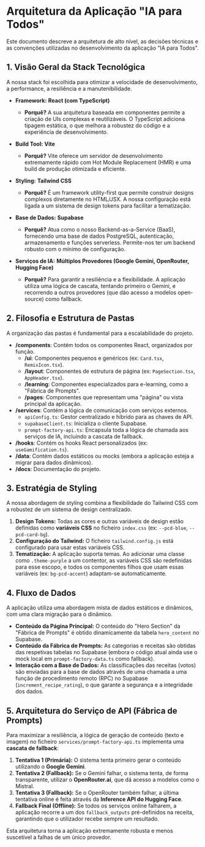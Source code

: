 # Arquitetura da Aplicação "IA para Todos"

Este documento descreve a arquitetura de alto nível, as decisões técnicas e as convenções utilizadas no desenvolvimento da aplicação "IA para Todos".

## 1. Visão Geral da Stack Tecnológica

A nossa stack foi escolhida para otimizar a velocidade de desenvolvimento, a performance, a resiliência e a manutenibilidade.

-   **Framework:** **React (com TypeScript)**
    -   **Porquê?** A sua arquitetura baseada em componentes permite a criação de UIs complexas e reutilizáveis. O TypeScript adiciona tipagem estática, o que melhora a robustez do código e a experiência de desenvolvimento.

-   **Build Tool:** **Vite**
    -   **Porquê?** Vite oferece um servidor de desenvolvimento extremamente rápido com Hot Module Replacement (HMR) e uma build de produção otimizada e eficiente.

-   **Styling:** **Tailwind CSS**
    -   **Porquê?** É um framework utility-first que permite construir designs complexos diretamente no HTML/JSX. A nossa configuração está ligada a um sistema de design tokens para facilitar a tematização.

-   **Base de Dados:** **Supabase**
    -   **Porquê?** Atua como o nosso Backend-as-a-Service (BaaS), fornecendo uma base de dados PostgreSQL, autenticação, armazenamento e funções serverless. Permite-nos ter um backend robusto com o mínimo de configuração.

-   **Serviços de IA:** **Múltiplos Provedores (Google Gemini, OpenRouter, Hugging Face)**
    -   **Porquê?** Para garantir a resiliência e a flexibilidade. A aplicação utiliza uma lógica de cascata, tentando primeiro o Gemini, e recorrendo a outros provedores (que dão acesso a modelos open-source) como fallback.

## 2. Filosofia e Estrutura de Pastas

A organização das pastas é fundamental para a escalabilidade do projeto.

-   **/components**: Contém todos os componentes React, organizados por função.
    -   **/ui**: Componentes pequenos e genéricos (ex: `Card.tsx`, `RemixIcon.tsx`).
    -   **/layout**: Componentes de estrutura de página (ex: `PageSection.tsx`, `AppHeader.tsx`).
    -   **/learning**: Componentes especializados para e-learning, como a "Fábrica de Prompts".
    -   **/pages**: Componentes que representam uma "página" ou vista principal da aplicação.
-   **/services**: Contém a lógica de comunicação com serviços externos.
    -   `apiConfig.ts`: Gestor centralizado e híbrido para as chaves de API.
    -   `supabaseClient.ts`: Inicializa o cliente Supabase.
    -   `prompt-factory-api.ts`: Encapsula toda a lógica de chamada aos serviços de IA, incluindo a cascata de fallback.
-   **/hooks**: Contém os hooks React personalizados (ex: `useGamification.ts`).
-   **/data**: Contém dados estáticos ou mocks (embora a aplicação esteja a migrar para dados dinâmicos).
-   **/docs**: Documentação do projeto.

## 3. Estratégia de Styling

A nossa abordagem de styling combina a flexibilidade do Tailwind CSS com a robustez de um sistema de design centralizado.

1.  **Design Tokens:** Todas as cores e outras variáveis de design estão definidas como **variáveis CSS** no ficheiro `index.css` (ex: `--pcd-blue`, `--pcd-card-bg`).
2.  **Configuração do Tailwind:** O ficheiro `tailwind.config.js` está configurado para usar estas variáveis CSS.
3.  **Tematização:** A aplicação suporta temas. Ao adicionar uma classe como `.theme-purple` a um contentor, as variáveis CSS são redefinidas para esse escopo, e todos os componentes filhos que usam essas variáveis (ex: `bg-pcd-accent`) adaptam-se automaticamente.

## 4. Fluxo de Dados

A aplicação utiliza uma abordagem mista de dados estáticos e dinâmicos, com uma clara migração para o dinâmico.

-   **Conteúdo da Página Principal:** O conteúdo do "Hero Section" da "Fábrica de Prompts" é obtido dinamicamente da tabela `hero_content` no Supabase.
-   **Conteúdo da Fábrica de Prompts:** As categorias e receitas são obtidas das respetivas tabelas no Supabase (embora o código atual ainda use o mock local em `prompt-factory-data.ts` como fallback).
-   **Interação com a Base de Dados:** As classificações das receitas (votos) são enviadas para a base de dados através de uma chamada a uma função de procedimento remoto (RPC) no Supabase (`increment_recipe_rating`), o que garante a segurança e a integridade dos dados.

## 5. Arquitetura do Serviço de API (Fábrica de Prompts)

Para maximizar a resiliência, a lógica de geração de conteúdo (texto e imagem) no ficheiro `services/prompt-factory-api.ts` implementa uma **cascata de fallback**:

1.  **Tentativa 1 (Primária):** O sistema tenta primeiro gerar o conteúdo utilizando o **Google Gemini**.
2.  **Tentativa 2 (Fallback):** Se o Gemini falhar, o sistema tenta, de forma transparente, utilizar o **OpenRouter.ai**, que dá acesso a modelos como o Mistral.
3.  **Tentativa 3 (Fallback):** Se o OpenRouter também falhar, a última tentativa online é feita através da **Inference API do Hugging Face**.
4.  **Fallback Final (Offline):** Se todos os serviços online falharem, a aplicação recorre a um dos `fallback_outputs` pré-definidos na receita, garantindo que o utilizador recebe sempre um resultado.

Esta arquitetura torna a aplicação extremamente robusta e menos suscetível a falhas de um único provedor.